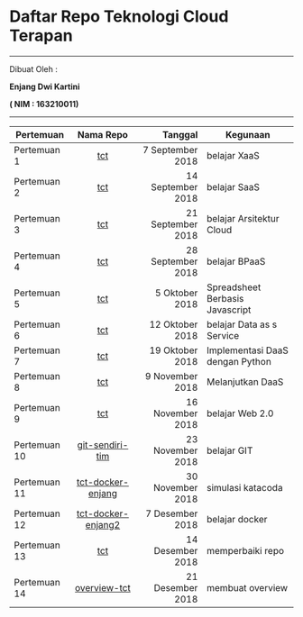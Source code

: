 # Daftar Repo Teknologi Cloud Terapan 

*** 

Dibuat Oleh 	:	

**Enjang Dwi Kartini** 

**( NIM : 163210011)**

***

| Pertemuan      | Nama Repo                                                                                | Tanggal           | Kegunaan                      |
| ---------------|:----------------------------------------------------------------------------------------:| -----------------:|--------------------------------|
| Pertemuan 1    | [tct](https://github.com/EnjangDwiKartini/tct/tree/master/minggu-1 "minggu-1")           | 7 September 2018  | belajar XaaS                   |
| Pertemuan 2    | [tct](https://github.com/EnjangDwiKartini/tct/tree/master/minggu-2 "minggu-2")           | 14 September 2018 | belajar SaaS                   |
| Pertemuan 3    | [tct](https://github.com/EnjangDwiKartini/tct/tree/master/minggu-3 "minggu-3")           | 21 September 2018 | belajar Arsitektur Cloud       |
| Pertemuan 4    | [tct](https://github.com/EnjangDwiKartini/tct/tree/master/minggu-4 "minggu-4")           | 28 September 2018 | belajar BPaaS                  |
| Pertemuan 5    | [tct](https://github.com/EnjangDwiKartini/tct/tree/master/minggu-5 "minggu-5")           | 5 Oktober 2018    | Spreadsheet Berbasis Javascript|
| Pertemuan 6    | [tct](https://github.com/EnjangDwiKartini/tct/tree/master/minggu-6 "minggu-6")           | 12 Oktober 2018   | belajar Data as s Service      |
| Pertemuan 7    | [tct](https://github.com/EnjangDwiKartini/tct/tree/master/minggu-7 "minggu-7")           | 19 Oktober 2018   | Implementasi DaaS dengan Python|
| Pertemuan 8    | [tct](https://github.com/EnjangDwiKartini/tct/tree/master/minggu-7 "minggu-8")           | 9 November 2018   | Melanjutkan DaaS               |
| Pertemuan 9    | [tct](https://github.com/EnjangDwiKartini/tct/tree/master/minggu-9 "minggu-9")	        | 16 November 2018  | belajar Web 2.0                |
| Pertemuan 10   | [git-sendiri-tim](https://github.com/EnjangDwiKartini/git-sendiri-tim "minggu-10")       | 23 November 2018  | belajar GIT                    |
| Pertemuan 11   | [tct-docker-enjang](https://github.com/EnjangDwiKartini/tct-docker-enjang "minggu-11")   | 30 November 2018  | simulasi katacoda              |
| Pertemuan 12   | [tct-docker-enjang2](https://github.com/EnjangDwiKartini/tct-docker-enjang2 "minggu-12") | 7 Desember 2018   | belajar docker                 |
| Pertemuan 13   | [tct](https://github.com/EnjangDwiKartini/tct "minggu-13")                               | 14 Desember 2018  | memperbaiki repo               |
| Pertemuan 14   | [overview-tct](https://github.com/EnjangDwiKartini/overview-tct "minggu-14")             | 21 Desember 2018  | membuat overview               |
